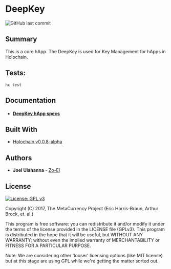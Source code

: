 # DeepKey

![GitHub last commit](https://img.shields.io/github/last-commit/holo-host/DeepKey.svg)

## Summary
This is a core hApp. The DeepKey is used for Key Management for hApps in Holochain.

## Tests:
`hc test`

## Documentation
- #### [DeepKey hApp specs](https://hackmd.io/UbfvwQdJRKaAHI9Xa7F3VA?both)

## Built With
* [Holochain v0.0.8-alpha](https://github.com/holochain/holochain-rust)

## Authors
* **Joel Ulahanna** - [Zo-El](https://github.com/zo-el)

## License
[![License: GPL v3](https://img.shields.io/badge/License-GPL%20v3-blue.svg)](http://www.gnu.org/licenses/gpl-3.0)

Copyright (C) 2017, The MetaCurrency Project (Eric Harris-Braun, Arthur Brock, et. al.)

This program is free software: you can redistribute it and/or modify it under the terms of the license provided in the LICENSE file (GPLv3). This program is distributed in the hope that it will be useful, but WITHOUT ANY WARRANTY; without even the implied warranty of MERCHANTABILITY or FITNESS FOR A PARTICULAR PURPOSE.

Note: We are considering other 'looser' licensing options (like MIT license) but at this stage are using GPL while we're getting the matter sorted out.
